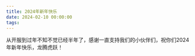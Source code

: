 ```yaml
---
title: 2024年新年快乐
date: 2024-02-10 00:00:00
tags:
---
```


从开服到过年不知不觉已经半年了，感谢一直支持我们的小伙伴们，祝你们2024年新年快乐，龙腾虎跃！